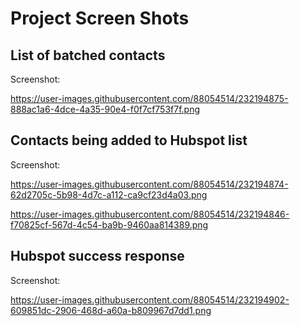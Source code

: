 # Project Screen Shots


## List of batched contacts

Screenshot:

https://user-images.githubusercontent.com/88054514/232194875-888ac1a6-4dce-4a35-90e4-f0f7cf753f7f.png

## Contacts being added to Hubspot list

Screenshot:

https://user-images.githubusercontent.com/88054514/232194874-62d2705c-5b98-4d7c-a112-ca9cf23d4a03.png

https://user-images.githubusercontent.com/88054514/232194846-f70825cf-567d-4c54-ba9b-9460aa814389.png

## Hubspot success response

Screenshot:

https://user-images.githubusercontent.com/88054514/232194902-609851dc-2906-468d-a60a-b809967d7dd1.png

